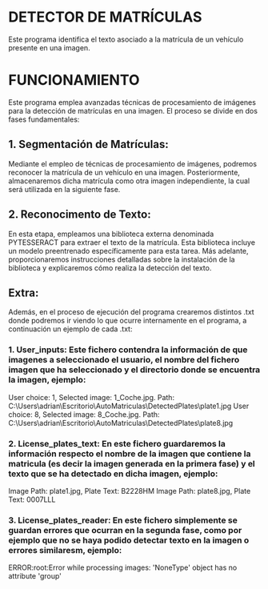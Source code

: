 # DETECTOR DE MATRÍCULAS 
  Este programa identifica el texto asociado a la matrícula de un vehículo presente en una imagen.

# FUNCIONAMIENTO
  Este programa emplea avanzadas técnicas de procesamiento de imágenes para la detección de matrículas en una imagen. El proceso se divide en dos fases fundamentales:

  ## 1. Segmentación de Matrículas:
  Mediante el empleo de técnicas de procesamiento de imágenes, podremos reconocer la matrícula de un vehículo en una imagen. Posteriormente, almacenaremos dicha matrícula como otra imagen independiente, la cual será utilizada en la siguiente fase.
    
  ## 2. Reconocimento de Texto:
  En esta etapa, empleamos una biblioteca externa denominada PYTESSERACT para extraer el texto de la matrícula. Esta biblioteca incluye un modelo preentrenado específicamente para esta tarea. Más adelante, proporcionaremos instrucciones detalladas sobre la instalación de la biblioteca y explicaremos cómo realiza la detección del texto.

  ## Extra:
  Además, en el proceso de ejecución del programa crearemos distintos .txt donde podremos ir viendo lo que ocurre internamente en el programa, a continuación un ejemplo de cada .txt:
  
  ### 1. User_inputs: Este fichero contendra la información de que imagenes a seleccionado el usuario, el nombre del fichero imagen que ha seleccionado y el directorio donde se encuentra la imagen, ejemplo:
  User choice: 1, Selected image: 1_Coche.jpg. Path: C:\Users\adrian\Escritorio\AutoMatriculas\DetectedPlates\plate1.jpg
  User choice: 8, Selected image: 8_Coche.jpg. Path: C:\Users\adrian\Escritorio\AutoMatriculas\DetectedPlates\plate8.jpg
  ### 2. License_plates_text: En este fichero guardaremos la información respecto el nombre de la imagen que contiene la matricula (es decir la imagen generada en la primera fase) y el texto que se ha detectado en dicha imagen, ejemplo:
  Image Path: plate1.jpg, Plate Text: B2228HM
  Image Path: plate8.jpg, Plate Text: 0007LLL
  ### 3. License_plates_reader: En este fichero simplemente se guardan errores que ocurran en la segunda fase, como por ejemplo que no se haya podido detectar texto en la imagen o errores similaresm, ejemplo:
  ERROR:root:Error while processing images: 'NoneType' object has no attribute 'group'
      




